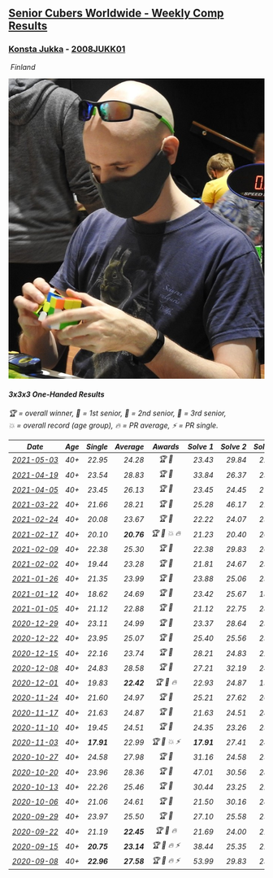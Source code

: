 <style>table {white-space: nowrap;}</style>
<link rel="stylesheet" type="text/css" href="/scw-comp/css/flags.css" />

## [Senior Cubers Worldwide - Weekly Comp Results](/scw-comp/results/)
### [Konsta Jukka](README.md) - [2008JUKK01](https://www.worldcubeassociation.org/persons/2008JUKK01?event=333oh)

<i class="flag flag-FI" />&nbsp;Finland

![Konsta Jukka](1598884731.jpg)

#### 3x3x3 One-Handed Results

<span style="white-space: nowrap;">🏆 = overall winner</span>, <span style="white-space: nowrap;">🥇 = 1st senior</span>, <span style="white-space: nowrap;">🥈 = 2nd senior</span>, <span style="white-space: nowrap;">🥉 = 3rd senior</span>, <span style="white-space: nowrap;">💥 = overall record (age group)</span>, <span style="white-space: nowrap;">🔥 = PR average</span>, <span style="white-space: nowrap;">⚡ = PR single</span>.

| Date | Age | Single | Average | Awards | Solve 1 | Solve 2 | Solve 3 | Solve 4 | Solve 5 | Video |
| :--: | :--: | --: | --: | :--: | --: | --: | --: | --: | --: | :-- |
| [2021-05-03](../../results/2021-05-03/333oh.md) | 40+ | 22.95 | 24.28 | 🏆 🥇 | 23.43 | 29.84 | 22.95 | 26.01 | 23.40 | [Desktop](https://www.facebook.com/events/2542204919406396/permalink/2551157228511165) / [Mobile](https://m.facebook.com/events/2542204919406396?view=permalink&id=2551157228511165) |
| [2021-04-19](../../results/2021-04-19/333oh.md) | 40+ | 23.54 | 28.83 | 🏆 🥇 | 33.84 | 26.37 | 23.54 | 26.27 | 41.62 | [Desktop](https://www.facebook.com/events/195346665532379/permalink/201984434868602) / [Mobile](https://m.facebook.com/events/195346665532379?view=permalink&id=201984434868602) |
| [2021-04-05](../../results/2021-04-05/333oh.md) | 40+ | 23.45 | 26.13 | 🏆 🥇 | 23.45 | 24.45 | 27.17 | 26.78 | 29.04 | [Desktop](https://www.facebook.com/events/486157032419819/permalink/493491028353086) / [Mobile](https://m.facebook.com/events/486157032419819?view=permalink&id=493491028353086) |
| [2021-03-22](../../results/2021-03-22/333oh.md) | 40+ | 21.66 | 28.21 | 🏆 🥇 | 25.28 | 46.17 | 21.66 | 26.81 | 32.53 | [Desktop](https://www.facebook.com/events/802754890451423/permalink/810462349680677) / [Mobile](https://m.facebook.com/events/802754890451423?view=permalink&id=810462349680677) |
| [2021-02-24](../../results/2021-02-24/333oh.md) | 40+ | 20.08 | 23.67 | 🏆 🥇 | 22.22 | 24.07 | 25.35 | 20.08 | 24.72 | [Desktop](https://www.facebook.com/events/264199631979561/permalink/272114027854788) / [Mobile](https://m.facebook.com/events/264199631979561?view=permalink&id=272114027854788) |
| [2021-02-17](../../results/2021-02-17/333oh.md) | 40+ | 20.10 | **20.76** | 🏆 🥇 💥 🔥 | 21.23 | 20.40 | 20.66 | 26.14 | 20.10 | [Desktop](https://www.facebook.com/events/2846210318979915/permalink/2850447045222909) / [Mobile](https://m.facebook.com/events/2846210318979915?view=permalink&id=2850447045222909) |
| [2021-02-09](../../results/2021-02-09/333oh.md) | 40+ | 22.38 | 25.30 | 🏆 🥇 | 22.38 | 29.83 | 26.98 | 25.07 | 23.86 | [Desktop](https://www.facebook.com/events/749806039307047/permalink/753823152238669) / [Mobile](https://m.facebook.com/events/749806039307047?view=permalink&id=753823152238669) |
| [2021-02-02](../../results/2021-02-02/333oh.md) | 40+ | 19.44 | 23.28 | 🏆 🥇 | 21.81 | 24.67 | 23.37 | 19.44 | 27.75 | [Desktop](https://www.facebook.com/events/176364004262939/permalink/180425250523481) / [Mobile](https://m.facebook.com/events/176364004262939?view=permalink&id=180425250523481) |
| [2021-01-26](../../results/2021-01-26/333oh.md) | 40+ | 21.35 | 23.99 | 🏆 🥇 | 23.88 | 25.06 | 23.02 | 21.35 | 37.40 | [Desktop](https://www.facebook.com/events/415506712992555/permalink/418938782649348) / [Mobile](https://m.facebook.com/events/415506712992555?view=permalink&id=418938782649348) |
| [2021-01-12](../../results/2021-01-12/333oh.md) | 40+ | 18.62 | 24.69 | 🏆 🥇 | 23.42 | 25.67 | 18.62 | 24.99 | 30.87 | [Desktop](https://www.facebook.com/events/154842819532367/permalink/157785015904814) / [Mobile](https://m.facebook.com/events/154842819532367?view=permalink&id=157785015904814) |
| [2021-01-05](../../results/2021-01-05/333oh.md) | 40+ | 21.12 | 22.88 | 🏆 🥇 | 21.12 | 22.75 | 24.27 | 21.62 | 29.07 | [Desktop](https://www.facebook.com/events/237822631087555/permalink/242278007308684) / [Mobile](https://m.facebook.com/events/237822631087555?view=permalink&id=242278007308684) |
| [2020-12-29](../../results/2020-12-29/333oh.md) | 40+ | 23.11 | 24.99 | 🏆 🥇 | 23.37 | 28.64 | 23.11 | 28.03 | 23.58 | [Desktop](https://www.facebook.com/events/807437066779451/permalink/811397259716765) / [Mobile](https://m.facebook.com/events/807437066779451?view=permalink&id=811397259716765) |
| [2020-12-22](../../results/2020-12-22/333oh.md) | 40+ | 23.95 | 25.07 | 🏆 🥇 | 25.40 | 25.56 | 23.95 | 24.24 | 26.09 | [Desktop](https://www.facebook.com/events/758481858355136/permalink/762453947957927) / [Mobile](https://m.facebook.com/events/758481858355136?view=permalink&id=762453947957927) |
| [2020-12-15](../../results/2020-12-15/333oh.md) | 40+ | 22.16 | 23.74 | 🏆 🥇 | 28.21 | 24.83 | 22.16 | 23.48 | 22.90 | [Desktop](https://www.facebook.com/events/804969103386330/permalink/808556873027553) / [Mobile](https://m.facebook.com/events/804969103386330?view=permalink&id=808556873027553) |
| [2020-12-08](../../results/2020-12-08/333oh.md) | 40+ | 24.83 | 28.58 | 🏆 🥇 | 27.21 | 32.19 | 24.83 | 26.35 | 36.18 | [Desktop](https://www.facebook.com/events/1026387727837469/permalink/1031040660705509) / [Mobile](https://m.facebook.com/events/1026387727837469?view=permalink&id=1031040660705509) |
| [2020-12-01](../../results/2020-12-01/333oh.md) | 40+ | 19.83 | **22.42** | 🏆 🥇 🔥 | 22.93 | 24.87 | 19.83 | 24.29 | 20.03 | [Desktop](https://www.facebook.com/events/456949201957439/permalink/461685664817126) / [Mobile](https://m.facebook.com/events/456949201957439?view=permalink&id=461685664817126) |
| [2020-11-24](../../results/2020-11-24/333oh.md) | 40+ | 21.60 | 24.97 | 🏆 🥇 | 25.21 | 27.62 | 26.06 | 21.60 | 23.64 | [Desktop](https://www.facebook.com/events/418254925863499/permalink/422877398734585) / [Mobile](https://m.facebook.com/events/418254925863499?view=permalink&id=422877398734585) |
| [2020-11-17](../../results/2020-11-17/333oh.md) | 40+ | 21.63 | 24.87 | 🏆 🥇 | 21.63 | 24.51 | 24.87 | 28.01 | 25.24 | [Desktop](https://www.facebook.com/events/770207250227350/permalink/774783456436396) / [Mobile](https://m.facebook.com/events/770207250227350?view=permalink&id=774783456436396) |
| [2020-11-10](../../results/2020-11-10/333oh.md) | 40+ | 19.45 | 24.51 | 🏆 🥇 | 24.35 | 23.26 | 25.93 | 26.92 | 19.45 | [Desktop](https://www.facebook.com/events/355672432175632/permalink/360671055009103) / [Mobile](https://m.facebook.com/events/355672432175632?view=permalink&id=360671055009103) |
| [2020-11-03](../../results/2020-11-03/333oh.md) | 40+ | **17.91** | 22.99 | 🏆 🥇 💥 ⚡ | **17.91** | 27.41 | 24.00 | 19.68 | 25.30 | [Desktop](https://www.facebook.com/events/1239637256416110/permalink/1245108959202273) / [Mobile](https://m.facebook.com/events/1239637256416110?view=permalink&id=1245108959202273) |
| [2020-10-27](../../results/2020-10-27/333oh.md) | 40+ | 24.58 | 27.98 | 🏆 🥇 | 31.16 | 24.58 | 25.92 | 30.02 | 28.01 | [Desktop](https://www.facebook.com/events/814285582657691/permalink/818979595521623) / [Mobile](https://m.facebook.com/events/814285582657691?view=permalink&id=818979595521623) |
| [2020-10-20](../../results/2020-10-20/333oh.md) | 40+ | 23.96 | 28.36 | 🏆 🥇 | 47.01 | 30.56 | 28.84 | 23.96 | 25.67 | [Desktop](https://www.facebook.com/events/1017705805364611/permalink/1021628458305679) / [Mobile](https://m.facebook.com/events/1017705805364611?view=permalink&id=1021628458305679) |
| [2020-10-13](../../results/2020-10-13/333oh.md) | 40+ | 22.26 | 25.46 | 🏆 🥇 | 30.44 | 23.25 | 22.69 | 22.26 | 32.33 | [Desktop](https://www.facebook.com/events/2855876438029747/permalink/2860700590880665) / [Mobile](https://m.facebook.com/events/2855876438029747?view=permalink&id=2860700590880665) |
| [2020-10-06](../../results/2020-10-06/333oh.md) | 40+ | 21.06 | 24.61 | 🏆 🥇 | 21.50 | 30.16 | 24.45 | 27.87 | 21.06 | [Desktop](https://www.facebook.com/events/2645965315652815/permalink/2649584571957556) / [Mobile](https://m.facebook.com/events/2645965315652815?view=permalink&id=2649584571957556) |
| [2020-09-29](../../results/2020-09-29/333oh.md) | 40+ | 23.97 | 25.50 | 🏆 🥇 | 27.10 | 25.58 | 25.48 | 23.97 | 25.45 | [Desktop](https://www.facebook.com/events/1202263490156156/permalink/1206036753112163) / [Mobile](https://m.facebook.com/events/1202263490156156?view=permalink&id=1206036753112163) |
| [2020-09-22](../../results/2020-09-22/333oh.md) | 40+ | 21.19 | **22.45** | 🏆 🥇 🔥 | 21.69 | 24.00 | 21.19 | 21.65 | 25.28 | [Desktop](https://www.facebook.com/events/349197636276246/permalink/351969832665693) / [Mobile](https://m.facebook.com/events/349197636276246?view=permalink&id=351969832665693) |
| [2020-09-15](../../results/2020-09-15/333oh.md) | 40+ | **20.75** | **23.14** | 🏆 🥇 🔥 ⚡ | 38.44 | 25.35 | 22.58 | 21.48 | **20.75** | [Desktop](https://www.facebook.com/events/3404368289613252/permalink/3422552947794786) / [Mobile](https://m.facebook.com/events/3404368289613252?view=permalink&id=3422552947794786) |
| [2020-09-08](../../results/2020-09-08/333oh.md) | 40+ | **22.96** | **27.58** | 🏆 🥇 🔥 ⚡ | 53.99 | 29.83 | 23.00 | **22.96** | 29.92 | [Desktop](https://www.facebook.com/events/660661614881054/permalink/663652164581999) / [Mobile](https://m.facebook.com/events/660661614881054?view=permalink&id=663652164581999) |


<!-- Global site tag (gtag.js) - Google Analytics -->
<script async src="https://www.googletagmanager.com/gtag/js?id=UA-86348435-3"></script>
<script>window.dataLayer = window.dataLayer || []; function gtag() {dataLayer.push(arguments);} gtag('js', new Date()); gtag('config', 'UA-86348435-3');</script>
